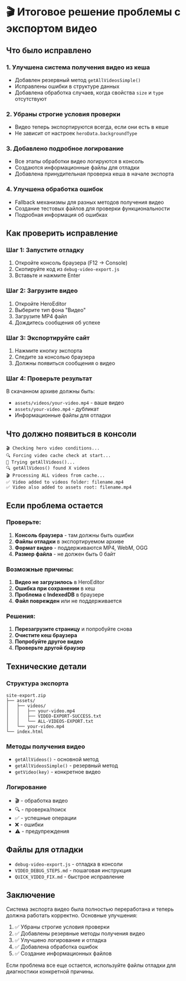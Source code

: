# 🎬 Итоговое решение проблемы с экспортом видео

## Что было исправлено

### 1. Улучшена система получения видео из кеша
- Добавлен резервный метод `getAllVideosSimple()`
- Исправлены ошибки в структуре данных
- Добавлена обработка случаев, когда свойства `size` и `type` отсутствуют

### 2. Убраны строгие условия проверки
- Видео теперь экспортируются всегда, если они есть в кеше
- Не зависит от настроек `heroData.backgroundType`

### 3. Добавлено подробное логирование
- Все этапы обработки видео логируются в консоль
- Создаются информационные файлы для отладки
- Добавлена принудительная проверка кеша в начале экспорта

### 4. Улучшена обработка ошибок
- Fallback механизмы для разных методов получения видео
- Создание тестовых файлов для проверки функциональности
- Подробная информация об ошибках

## Как проверить исправление

### Шаг 1: Запустите отладку
1. Откройте консоль браузера (F12 → Console)
2. Скопируйте код из `debug-video-export.js`
3. Вставьте и нажмите Enter

### Шаг 2: Загрузите видео
1. Откройте HeroEditor
2. Выберите тип фона "Видео"
3. Загрузите MP4 файл
4. Дождитесь сообщения об успехе

### Шаг 3: Экспортируйте сайт
1. Нажмите кнопку экспорта
2. Следите за консолью браузера
3. Должны появиться сообщения о видео

### Шаг 4: Проверьте результат
В скачанном архиве должны быть:
- `assets/videos/your-video.mp4` - ваше видео
- `assets/your-video.mp4` - дубликат
- Информационные файлы для отладки

## Что должно появиться в консоли

```
🎬 Checking hero video conditions...
🔍 Forcing video cache check at start...
🔄 Trying getAllVideos()...
🔍 getAllVideos() found X videos
🎬 Processing ALL videos from cache...
✅ Video added to videos folder: filename.mp4
✅ Video also added to assets root: filename.mp4
```

## Если проблема остается

### Проверьте:
1. **Консоль браузера** - там должны быть ошибки
2. **Файлы отладки** в экспортируемом архиве
3. **Формат видео** - поддерживаются MP4, WebM, OGG
4. **Размер файла** - не должен быть 0 байт

### Возможные причины:
1. **Видео не загрузилось** в HeroEditor
2. **Ошибка при сохранении** в кеш
3. **Проблема с IndexedDB** в браузере
4. **Файл поврежден** или не поддерживается

### Решения:
1. **Перезагрузите страницу** и попробуйте снова
2. **Очистите кеш браузера**
3. **Попробуйте другое видео**
4. **Проверьте другой браузер**

## Технические детали

### Структура экспорта
```
site-export.zip
├── assets/
│   ├── videos/
│   │   ├── your-video.mp4
│   │   ├── VIDEO-EXPORT-SUCCESS.txt
│   │   └── ALL-VIDEOS-EXPORT.txt
│   └── your-video.mp4
└── index.html
```

### Методы получения видео
- `getAllVideos()` - основной метод
- `getAllVideosSimple()` - резервный метод
- `getVideo(key)` - конкретное видео

### Логирование
- 🎬 - обработка видео
- 🔍 - проверка/поиск
- ✅ - успешные операции
- ❌ - ошибки
- ⚠️ - предупреждения

## Файлы для отладки

- `debug-video-export.js` - отладка в консоли
- `VIDEO_DEBUG_STEPS.md` - пошаговая инструкция
- `QUICK_VIDEO_FIX.md` - быстрое исправление

## Заключение

Система экспорта видео была полностью переработана и теперь должна работать корректно. Основные улучшения:

1. ✅ Убраны строгие условия проверки
2. ✅ Добавлены резервные методы получения видео
3. ✅ Улучшено логирование и отладка
4. ✅ Добавлена обработка ошибок
5. ✅ Создание информационных файлов

Если проблема все еще остается, используйте файлы отладки для диагностики конкретной причины.
